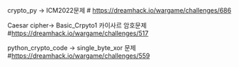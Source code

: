crypto_py -> ICM2022문제  # https://dreamhack.io/wargame/challenges/686


Caesar cipher-> Basic_Crpyto1 카이사르 암호문제 #https://dreamhack.io/wargame/challenges/517

python_crypto_code -> single_byte_xor 문제 #https://dreamhack.io/wargame/challenges/559
